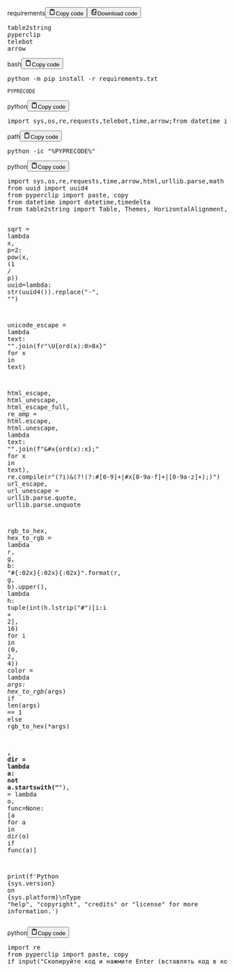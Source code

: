 <div class="code_element"><div class="lang_line"><text>requirements</text><button class="copy_code_button" onclick="CopyCode(this)"><svg style="width: 1.2em;height: 1.2em;" aria-hidden="true" xmlns="http://www.w3.org/2000/svg" fill="none" viewBox="0 0 24 24"><path stroke="currentColor" stroke-linecap="round" stroke-linejoin="round" stroke-width="2" d="M15 4h3a1 1 0 0 1 1 1v15a1 1 0 0 1-1 1H6a1 1 0 0 1-1-1V5a1 1 0 0 1 1-1h3m0 3h6m-5-4v4h4V3h-4Z"/></svg><text class="unselectable">Copy code</text></button><button class="download_code_button" onclick="DownloadCode(this, `requirements.txt`)"><svg style="width: 1.2em;height: 1.2em;" aria-hidden="true" xmlns="http://www.w3.org/2000/svg" fill="none" viewBox="0 0 24 24"><path stroke="currentColor" stroke-linecap="round" stroke-linejoin="round" stroke-width="2" d="M10 3v4a1 1 0 0 1-1 1H5m5 4-2 2 2 2m4-4 2 2-2 2m5-12v16a1 1 0 0 1-1 1H6a1 1 0 0 1-1-1V7.914a1 1 0 0 1 .293-.707l3.914-3.914A1 1 0 0 1 9.914 3H18a1 1 0 0 1 1 1Z"/></svg><text class="unselectable">Download code</text></button></div><div class="code language-text"><div class="highlight"><pre><span></span>table2string
pyperclip
telebot
arrow
</pre></div></div></div>

<div class="code_element"><div class="lang_line"><text>bash</text><button class="copy_code_button" onclick="CopyCode(this)"><svg style="width: 1.2em;height: 1.2em;" aria-hidden="true" xmlns="http://www.w3.org/2000/svg" fill="none" viewBox="0 0 24 24"><path stroke="currentColor" stroke-linecap="round" stroke-linejoin="round" stroke-width="2" d="M15 4h3a1 1 0 0 1 1 1v15a1 1 0 0 1-1 1H6a1 1 0 0 1-1-1V5a1 1 0 0 1 1-1h3m0 3h6m-5-4v4h4V3h-4Z"/></svg><text class="unselectable">Copy code</text></button></div><div class="code language-bash"><div class="highlight"><pre><span></span>python<span class="w"> </span>-m<span class="w"> </span>pip<span class="w"> </span>install<span class="w"> </span>-r<span class="w"> </span>requirements.txt
</pre></div></div></div>

<p><code>PYPRECODE</code></p>
<div class="code_element"><div class="lang_line"><text>python</text><button class="copy_code_button" onclick="CopyCode(this)"><svg style="width: 1.2em;height: 1.2em;" aria-hidden="true" xmlns="http://www.w3.org/2000/svg" fill="none" viewBox="0 0 24 24"><path stroke="currentColor" stroke-linecap="round" stroke-linejoin="round" stroke-width="2" d="M15 4h3a1 1 0 0 1 1 1v15a1 1 0 0 1-1 1H6a1 1 0 0 1-1-1V5a1 1 0 0 1 1-1h3m0 3h6m-5-4v4h4V3h-4Z"/></svg><text class="unselectable">Copy code</text></button></div><div class="code language-python"><div class="highlight"><pre><span></span><span class="kn">import</span> <span class="nn">sys</span><span class="o">,</span><span class="nn">os</span><span class="o">,</span><span class="nn">re</span><span class="o">,</span><span class="nn">requests</span><span class="o">,</span><span class="nn">telebot</span><span class="o">,</span><span class="nn">time</span><span class="o">,</span><span class="nn">arrow</span><span class="p">;</span><span class="kn">from</span> <span class="nn">datetime</span> <span class="kn">import</span> <span class="n">datetime</span><span class="p">,</span><span class="n">timedelta</span><span class="p">;</span><span class="kn">from</span> <span class="nn">uuid</span> <span class="kn">import</span> <span class="n">uuid4</span><span class="p">;</span><span class="kn">from</span> <span class="nn">table2string</span> <span class="kn">import</span> <span class="n">print_table</span><span class="p">;</span><span class="kn">from</span> <span class="nn">pyperclip</span> <span class="kn">import</span> <span class="n">paste</span><span class="p">,</span> <span class="n">copy</span><span class="p">;</span><span class="n">TeleBot</span><span class="o">=</span><span class="n">telebot</span><span class="o">.</span><span class="n">TeleBot</span><span class="p">;</span><span class="n">uuid</span><span class="o">=</span><span class="k">lambda</span><span class="p">:</span> <span class="nb">str</span><span class="p">(</span><span class="n">uuid4</span><span class="p">())</span><span class="o">.</span><span class="n">replace</span><span class="p">(</span><span class="s1">&#39;-&#39;</span><span class="p">,</span> <span class="s1">&#39;&#39;</span><span class="p">);</span><span class="n">unicode_escape</span> <span class="o">=</span> <span class="k">lambda</span> <span class="n">text</span><span class="p">:</span> <span class="s1">&#39;&#39;</span><span class="o">.</span><span class="n">join</span><span class="p">(</span><span class="sa">fr</span><span class="s1">&#39;\U</span><span class="si">{</span><span class="nb">ord</span><span class="p">(</span><span class="n">x</span><span class="p">)</span><span class="si">:</span><span class="s1">0&gt;8x</span><span class="si">}</span><span class="s1">&#39;</span> <span class="k">for</span> <span class="n">x</span> <span class="ow">in</span> <span class="n">text</span><span class="p">);</span><span class="n">html_escape</span> <span class="o">=</span> <span class="k">lambda</span> <span class="n">text</span><span class="p">:</span> <span class="s1">&#39;&#39;</span><span class="o">.</span><span class="n">join</span><span class="p">(</span><span class="sa">f</span><span class="s1">&#39;&amp;#x</span><span class="si">{</span><span class="nb">ord</span><span class="p">(</span><span class="n">x</span><span class="p">)</span><span class="si">:</span><span class="s1">x</span><span class="si">}</span><span class="s1">;&#39;</span> <span class="k">for</span> <span class="n">x</span> <span class="ow">in</span> <span class="n">text</span><span class="p">);</span><span class="n">re_amp</span> <span class="o">=</span> <span class="n">re</span><span class="o">.</span><span class="n">compile</span><span class="p">(</span><span class="sa">r</span><span class="s1">&#39;(?i)&amp;(?!(?:\#[0-9]+|\#x[0-9a-f]+|[0-9a-z]+);)&#39;</span><span class="p">);</span><span class="n">sqrt</span> <span class="o">=</span> <span class="k">lambda</span> <span class="n">x</span><span class="p">,</span> <span class="n">p</span><span class="o">=</span><span class="mi">2</span><span class="p">:</span> <span class="nb">pow</span><span class="p">(</span><span class="n">x</span><span class="p">,</span> <span class="p">(</span><span class="mi">1</span> <span class="o">/</span> <span class="n">p</span><span class="p">));</span><span class="n">rgb_to_hex</span> <span class="o">=</span> <span class="k">lambda</span> <span class="n">r</span><span class="p">,</span> <span class="n">g</span><span class="p">,</span> <span class="n">b</span><span class="p">:</span> <span class="s1">&#39;#</span><span class="si">{:02x}{:02x}{:02x}</span><span class="s1">&#39;</span><span class="o">.</span><span class="n">format</span><span class="p">(</span><span class="n">r</span><span class="p">,</span> <span class="n">g</span><span class="p">,</span> <span class="n">b</span><span class="p">)</span><span class="o">.</span><span class="n">upper</span><span class="p">();</span><span class="n">hex_to_rgb</span> <span class="o">=</span> <span class="k">lambda</span> <span class="n">h</span><span class="p">:</span> <span class="nb">tuple</span><span class="p">(</span><span class="nb">int</span><span class="p">(</span><span class="n">h</span><span class="o">.</span><span class="n">lstrip</span><span class="p">(</span><span class="s1">&#39;#&#39;</span><span class="p">)[</span><span class="n">i</span><span class="p">:</span><span class="n">i</span> <span class="o">+</span> <span class="mi">2</span><span class="p">],</span> <span class="mi">16</span><span class="p">)</span> <span class="k">for</span> <span class="n">i</span> <span class="ow">in</span> <span class="p">(</span><span class="mi">0</span><span class="p">,</span> <span class="mi">2</span><span class="p">,</span> <span class="mi">4</span><span class="p">));</span><span class="n">color</span> <span class="o">=</span> <span class="k">lambda</span> <span class="o">*</span><span class="n">args</span><span class="p">:</span> <span class="n">hex_to_rgb</span><span class="p">(</span><span class="o">*</span><span class="n">args</span><span class="p">)</span> <span class="k">if</span> <span class="nb">len</span><span class="p">(</span><span class="n">args</span><span class="p">)</span> <span class="o">==</span> <span class="mi">1</span> <span class="k">else</span> <span class="n">rgb_to_hex</span><span class="p">(</span><span class="o">*</span><span class="n">args</span><span class="p">);</span><span class="nb">print</span><span class="p">(</span><span class="sa">f</span><span class="s1">&#39;Python </span><span class="si">{</span><span class="n">sys</span><span class="o">.</span><span class="n">version</span><span class="si">}</span><span class="s1"> on </span><span class="si">{</span><span class="n">sys</span><span class="o">.</span><span class="n">platform</span><span class="si">}</span><span class="se">\n</span><span class="s1">Type &quot;help&quot;, &quot;copyright&quot;, &quot;credits&quot; or &quot;license&quot; for more information.&#39;</span><span class="p">)</span>
</pre></div></div></div>

<div class="code_element"><div class="lang_line"><text>path</text><button class="copy_code_button" onclick="CopyCode(this)"><svg style="width: 1.2em;height: 1.2em;" aria-hidden="true" xmlns="http://www.w3.org/2000/svg" fill="none" viewBox="0 0 24 24"><path stroke="currentColor" stroke-linecap="round" stroke-linejoin="round" stroke-width="2" d="M15 4h3a1 1 0 0 1 1 1v15a1 1 0 0 1-1 1H6a1 1 0 0 1-1-1V5a1 1 0 0 1 1-1h3m0 3h6m-5-4v4h4V3h-4Z"/></svg><text class="unselectable">Copy code</text></button></div><div class="code language-text"><div class="highlight"><pre><span></span>python -ic &quot;%PYPRECODE%&quot;
</pre></div></div></div>

<div class="code_element"><div class="lang_line"><text>python</text><button class="copy_code_button" onclick="CopyCode(this)"><svg style="width: 1.2em;height: 1.2em;" aria-hidden="true" xmlns="http://www.w3.org/2000/svg" fill="none" viewBox="0 0 24 24"><path stroke="currentColor" stroke-linecap="round" stroke-linejoin="round" stroke-width="2" d="M15 4h3a1 1 0 0 1 1 1v15a1 1 0 0 1-1 1H6a1 1 0 0 1-1-1V5a1 1 0 0 1 1-1h3m0 3h6m-5-4v4h4V3h-4Z"/></svg><text class="unselectable">Copy code</text></button></div><div class="code language-python"><div class="highlight"><pre><span></span><span class="kn">import</span> <span class="nn">sys</span><span class="o">,</span><span class="nn">os</span><span class="o">,</span><span class="nn">re</span><span class="o">,</span><span class="nn">requests</span><span class="o">,</span><span class="nn">time</span><span class="o">,</span><span class="nn">arrow</span><span class="o">,</span><span class="nn">html</span><span class="o">,</span><span class="nn">urllib.parse</span><span class="o">,</span><span class="nn">math</span>
<span class="kn">from</span> <span class="nn">uuid</span> <span class="kn">import</span> <span class="n">uuid4</span>
<span class="kn">from</span> <span class="nn">pyperclip</span> <span class="kn">import</span> <span class="n">paste</span><span class="p">,</span> <span class="n">copy</span>
<span class="kn">from</span> <span class="nn">datetime</span> <span class="kn">import</span> <span class="n">datetime</span><span class="p">,</span><span class="n">timedelta</span>
<span class="kn">from</span> <span class="nn">table2string</span> <span class="kn">import</span> <span class="n">Table</span><span class="p">,</span> <span class="n">Themes</span><span class="p">,</span> <span class="n">HorizontalAlignment</span><span class="p">,</span> <span class="n">VerticalAlignment</span>

<span class="n">sqrt</span> <span class="o">=</span> <span class="k">lambda</span> <span class="n">x</span><span class="p">,</span> <span class="n">p</span><span class="o">=</span><span class="mi">2</span><span class="p">:</span> <span class="nb">pow</span><span class="p">(</span><span class="n">x</span><span class="p">,</span> <span class="p">(</span><span class="mi">1</span> <span class="o">/</span> <span class="n">p</span><span class="p">))</span>
<span class="n">uuid</span><span class="o">=</span><span class="k">lambda</span><span class="p">:</span> <span class="nb">str</span><span class="p">(</span><span class="n">uuid4</span><span class="p">())</span><span class="o">.</span><span class="n">replace</span><span class="p">(</span><span class="s2">&quot;-&quot;</span><span class="p">,</span> <span class="s2">&quot;&quot;</span><span class="p">)</span>

<span class="n">unicode_escape</span> <span class="o">=</span> <span class="k">lambda</span> <span class="n">text</span><span class="p">:</span> <span class="s2">&quot;&quot;</span><span class="o">.</span><span class="n">join</span><span class="p">(</span><span class="sa">fr</span><span class="s2">&quot;\U</span><span class="si">{</span><span class="nb">ord</span><span class="p">(</span><span class="n">x</span><span class="p">)</span><span class="si">:</span><span class="s2">0&gt;8x</span><span class="si">}</span><span class="s2">&quot;</span> <span class="k">for</span> <span class="n">x</span> <span class="ow">in</span> <span class="n">text</span><span class="p">)</span>

<span class="n">html_escape</span><span class="p">,</span> <span class="n">html_unescape</span><span class="p">,</span> <span class="n">html_escape_full</span><span class="p">,</span> <span class="n">re_amp</span> <span class="o">=</span> <span class="n">html</span><span class="o">.</span><span class="n">escape</span><span class="p">,</span> <span class="n">html</span><span class="o">.</span><span class="n">unescape</span><span class="p">,</span> <span class="k">lambda</span> <span class="n">text</span><span class="p">:</span> <span class="s2">&quot;&quot;</span><span class="o">.</span><span class="n">join</span><span class="p">(</span><span class="sa">f</span><span class="s2">&quot;&amp;#x</span><span class="si">{</span><span class="nb">ord</span><span class="p">(</span><span class="n">x</span><span class="p">)</span><span class="si">:</span><span class="s2">x</span><span class="si">}</span><span class="s2">;&quot;</span> <span class="k">for</span> <span class="n">x</span> <span class="ow">in</span> <span class="n">text</span><span class="p">),</span> <span class="n">re</span><span class="o">.</span><span class="n">compile</span><span class="p">(</span><span class="sa">r</span><span class="s2">&quot;(?i)&amp;(?!(?:\#[0-9]+|\#x[0-9a-f]+|[0-9a-z]+);)&quot;</span><span class="p">)</span>
<span class="n">url_escape</span><span class="p">,</span> <span class="n">url_unescape</span> <span class="o">=</span> <span class="n">urllib</span><span class="o">.</span><span class="n">parse</span><span class="o">.</span><span class="n">quote</span><span class="p">,</span> <span class="n">urllib</span><span class="o">.</span><span class="n">parse</span><span class="o">.</span><span class="n">unquote</span>

<span class="n">rgb_to_hex</span><span class="p">,</span> <span class="n">hex_to_rgb</span> <span class="o">=</span> <span class="k">lambda</span> <span class="n">r</span><span class="p">,</span> <span class="n">g</span><span class="p">,</span> <span class="n">b</span><span class="p">:</span> <span class="s2">&quot;#</span><span class="si">{:02x}{:02x}{:02x}</span><span class="s2">&quot;</span><span class="o">.</span><span class="n">format</span><span class="p">(</span><span class="n">r</span><span class="p">,</span> <span class="n">g</span><span class="p">,</span> <span class="n">b</span><span class="p">)</span><span class="o">.</span><span class="n">upper</span><span class="p">(),</span> <span class="k">lambda</span> <span class="n">h</span><span class="p">:</span> <span class="nb">tuple</span><span class="p">(</span><span class="nb">int</span><span class="p">(</span><span class="n">h</span><span class="o">.</span><span class="n">lstrip</span><span class="p">(</span><span class="s2">&quot;#&quot;</span><span class="p">)[</span><span class="n">i</span><span class="p">:</span><span class="n">i</span> <span class="o">+</span> <span class="mi">2</span><span class="p">],</span> <span class="mi">16</span><span class="p">)</span> <span class="k">for</span> <span class="n">i</span> <span class="ow">in</span> <span class="p">(</span><span class="mi">0</span><span class="p">,</span> <span class="mi">2</span><span class="p">,</span> <span class="mi">4</span><span class="p">))</span>
<span class="n">color</span> <span class="o">=</span> <span class="k">lambda</span> <span class="o">*</span><span class="n">args</span><span class="p">:</span> <span class="n">hex_to_rgb</span><span class="p">(</span><span class="o">*</span><span class="n">args</span><span class="p">)</span> <span class="k">if</span> <span class="nb">len</span><span class="p">(</span><span class="n">args</span><span class="p">)</span> <span class="o">==</span> <span class="mi">1</span> <span class="k">else</span> <span class="n">rgb_to_hex</span><span class="p">(</span><span class="o">*</span><span class="n">args</span><span class="p">)</span>

<span class="n">__</span><span class="p">,</span> <span class="nb">dir</span> <span class="o">=</span> <span class="k">lambda</span> <span class="n">a</span><span class="p">:</span> <span class="ow">not</span> <span class="n">a</span><span class="o">.</span><span class="n">startswith</span><span class="p">(</span><span class="s2">&quot;__&quot;</span><span class="p">),</span> <span class="o">=</span> <span class="k">lambda</span> <span class="n">o</span><span class="p">,</span> <span class="n">func</span><span class="o">=</span><span class="kc">None</span><span class="p">:</span> <span class="p">[</span><span class="n">a</span> <span class="k">for</span> <span class="n">a</span> <span class="ow">in</span> <span class="nb">dir</span><span class="p">(</span><span class="n">o</span><span class="p">)</span> <span class="k">if</span> <span class="n">func</span><span class="p">(</span><span class="n">a</span><span class="p">)]</span>

<span class="nb">print</span><span class="p">(</span><span class="sa">f</span><span class="s1">&#39;Python </span><span class="si">{</span><span class="n">sys</span><span class="o">.</span><span class="n">version</span><span class="si">}</span><span class="s1"> on </span><span class="si">{</span><span class="n">sys</span><span class="o">.</span><span class="n">platform</span><span class="si">}</span><span class="se">\n</span><span class="s1">Type &quot;help&quot;, &quot;copyright&quot;, &quot;credits&quot; or &quot;license&quot; for more information.&#39;</span><span class="p">)</span>
</pre></div></div></div>

<div class="code_element"><div class="lang_line"><text>python</text><button class="copy_code_button" onclick="CopyCode(this)"><svg style="width: 1.2em;height: 1.2em;" aria-hidden="true" xmlns="http://www.w3.org/2000/svg" fill="none" viewBox="0 0 24 24"><path stroke="currentColor" stroke-linecap="round" stroke-linejoin="round" stroke-width="2" d="M15 4h3a1 1 0 0 1 1 1v15a1 1 0 0 1-1 1H6a1 1 0 0 1-1-1V5a1 1 0 0 1 1-1h3m0 3h6m-5-4v4h4V3h-4Z"/></svg><text class="unselectable">Copy code</text></button></div><div class="code language-python"><div class="highlight"><pre><span></span><span class="kn">import</span> <span class="nn">re</span>
<span class="kn">from</span> <span class="nn">pyperclip</span> <span class="kn">import</span> <span class="n">paste</span><span class="p">,</span> <span class="n">copy</span>
<span class="k">if</span> <span class="nb">input</span><span class="p">(</span><span class="s2">&quot;Скопируйте код и нажмите Enter (вставлять код в консоль не нужно)&quot;</span><span class="p">)</span> <span class="ow">or</span> <span class="kc">True</span><span class="p">:</span> <span class="n">PYPRECODE</span> <span class="o">:=</span> <span class="n">copy</span><span class="p">(</span><span class="n">re</span><span class="o">.</span><span class="n">sub</span><span class="p">(</span><span class="sa">r</span><span class="s2">&quot;\n+&quot;</span><span class="p">,</span> <span class="sa">r</span><span class="s2">&quot;\n&quot;</span><span class="p">,</span> <span class="n">paste</span><span class="p">()</span><span class="o">.</span><span class="n">strip</span><span class="p">()))</span>
</pre></div></div></div>

<!--
quicksort = lambda array: (array if len(array) < 2 else (lambda p, l, g: quicksort(l) + [p] + quicksort(g))(**(lambda pivot, temp_arr: {'p': pivot, 'l': [i for i in temp_arr if i <= pivot], 'g': [i for i in temp_arr if i > pivot]})(array[0], array[1:])))
-->